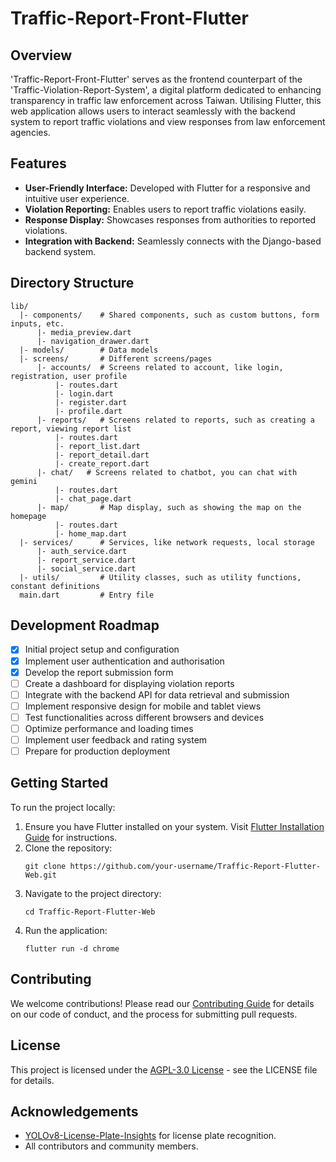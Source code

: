 # Traffic-Report-Front-Flutter

## Overview
'Traffic-Report-Front-Flutter' serves as the frontend counterpart of the 'Traffic-Violation-Report-System', a digital platform dedicated to enhancing transparency in traffic law enforcement across Taiwan. Utilising Flutter, this web application allows users to interact seamlessly with the backend system to report traffic violations and view responses from law enforcement agencies.

## Features
- **User-Friendly Interface:** Developed with Flutter for a responsive and intuitive user experience.
- **Violation Reporting:** Enables users to report traffic violations easily.
- **Response Display:** Showcases responses from authorities to reported violations.
- **Integration with Backend:** Seamlessly connects with the Django-based backend system.

## Directory Structure
```
lib/
  |- components/    # Shared components, such as custom buttons, form inputs, etc.
      |- media_preview.dart
      |- navigation_drawer.dart
  |- models/        # Data models
  |- screens/       # Different screens/pages
      |- accounts/  # Screens related to account, like login, registration, user profile
          |- routes.dart
          |- login.dart
          |- register.dart
          |- profile.dart
      |- reports/   # Screens related to reports, such as creating a report, viewing report list
          |- routes.dart
          |- report_list.dart
          |- report_detail.dart
          |- create_report.dart
      |- chat/   # Screens related to chatbot, you can chat with gemini
          |- routes.dart
          |- chat_page.dart
      |- map/       # Map display, such as showing the map on the homepage
          |- routes.dart
          |- home_map.dart
  |- services/      # Services, like network requests, local storage
      |- auth_service.dart
      |- report_service.dart
      |- social_service.dart
  |- utils/         # Utility classes, such as utility functions, constant definitions
  main.dart         # Entry file
```

## Development Roadmap
- [x] Initial project setup and configuration
- [x] Implement user authentication and authorisation
- [x] Develop the report submission form
- [ ] Create a dashboard for displaying violation reports
- [ ] Integrate with the backend API for data retrieval and submission
- [ ] Implement responsive design for mobile and tablet views
- [ ] Test functionalities across different browsers and devices
- [ ] Optimize performance and loading times
- [ ] Implement user feedback and rating system
- [ ] Prepare for production deployment

## Getting Started
To run the project locally:

1. Ensure you have Flutter installed on your system. Visit [Flutter Installation Guide](https://flutter.dev/docs/get-started/install) for instructions.
2. Clone the repository:
   ```
   git clone https://github.com/your-username/Traffic-Report-Flutter-Web.git
   ```
3. Navigate to the project directory:
   ```
   cd Traffic-Report-Flutter-Web
   ```
4. Run the application:
   ```
   flutter run -d chrome
   ```

## Contributing
We welcome contributions! Please read our [Contributing Guide](CONTRIBUTING.md) for details on our code of conduct, and the process for submitting pull requests.

## License
This project is licensed under the [AGPL-3.0 License](LICENSE) - see the LICENSE file for details.

## Acknowledgements
- [YOLOv8-License-Plate-Insights](https://github.com/yihong1120/YOLOv8-License-Plate-Insights) for license plate recognition.
- All contributors and community members.
